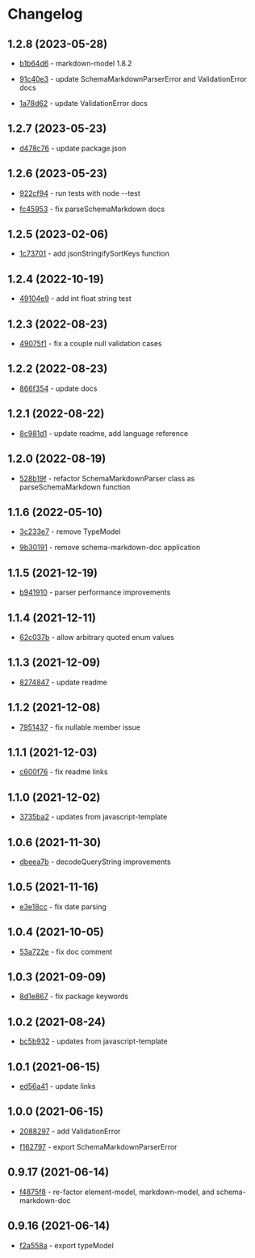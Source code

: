 # Changelog

## 1.2.8 (2023-05-28)

- [b1b64d6](https://github.com/craigahobbs/schema-markdown-js/commit/b1b64d6) - markdown-model 1.8.2

- [91c40e3](https://github.com/craigahobbs/schema-markdown-js/commit/91c40e3) - update SchemaMarkdownParserError and ValidationError docs

- [1a78d62](https://github.com/craigahobbs/schema-markdown-js/commit/1a78d62) - update ValidationError docs

## 1.2.7 (2023-05-23)

- [d478c76](https://github.com/craigahobbs/schema-markdown-js/commit/d478c76) - update package.json

## 1.2.6 (2023-05-23)

- [922cf94](https://github.com/craigahobbs/schema-markdown-js/commit/922cf94) - run tests with node --test

- [fc45953](https://github.com/craigahobbs/schema-markdown-js/commit/fc45953) - fix parseSchemaMarkdown docs

## 1.2.5 (2023-02-06)

- [1c73701](https://github.com/craigahobbs/schema-markdown-js/commit/1c73701) - add jsonStringifySortKeys function

## 1.2.4 (2022-10-19)

- [49104e9](https://github.com/craigahobbs/schema-markdown-js/commit/49104e9) - add int float string test

## 1.2.3 (2022-08-23)

- [49075f1](https://github.com/craigahobbs/schema-markdown-js/commit/49075f1) - fix a couple null validation cases

## 1.2.2 (2022-08-23)

- [866f354](https://github.com/craigahobbs/schema-markdown-js/commit/866f354) - update docs

## 1.2.1 (2022-08-22)

- [8c981d1](https://github.com/craigahobbs/schema-markdown-js/commit/8c981d1) - update readme, add language reference

## 1.2.0 (2022-08-19)

- [528b19f](https://github.com/craigahobbs/schema-markdown-js/commit/528b19f) - refactor SchemaMarkdownParser class as parseSchemaMarkdown function

## 1.1.6 (2022-05-10)

- [3c233e7](https://github.com/craigahobbs/schema-markdown-js/commit/3c233e7) - remove TypeModel

- [9b30191](https://github.com/craigahobbs/schema-markdown-js/commit/9b30191) - remove schema-markdown-doc application

## 1.1.5 (2021-12-19)

- [b941910](https://github.com/craigahobbs/schema-markdown-js/commit/b941910) - parser performance improvements

## 1.1.4 (2021-12-11)

- [62c037b](https://github.com/craigahobbs/schema-markdown-js/commit/62c037b) - allow arbitrary quoted enum values

## 1.1.3 (2021-12-09)

- [8274847](https://github.com/craigahobbs/schema-markdown-js/commit/8274847) - update readme

## 1.1.2 (2021-12-08)

- [7951437](https://github.com/craigahobbs/schema-markdown-js/commit/7951437) - fix nullable member issue

## 1.1.1 (2021-12-03)

- [c600f76](https://github.com/craigahobbs/schema-markdown-js/commit/c600f76) - fix readme links

## 1.1.0 (2021-12-02)

- [3735ba2](https://github.com/craigahobbs/schema-markdown-js/commit/3735ba2) - updates from javascript-template

## 1.0.6 (2021-11-30)

- [dbeea7b](https://github.com/craigahobbs/schema-markdown-js/commit/dbeea7b) - decodeQueryString improvements

## 1.0.5 (2021-11-16)

- [e3e18cc](https://github.com/craigahobbs/schema-markdown-js/commit/e3e18cc) - fix date parsing

## 1.0.4 (2021-10-05)

- [53a722e](https://github.com/craigahobbs/schema-markdown-js/commit/53a722e) - fix doc comment

## 1.0.3 (2021-09-09)

- [8d1e867](https://github.com/craigahobbs/schema-markdown-js/commit/8d1e867) - fix package keywords

## 1.0.2 (2021-08-24)

- [bc5b932](https://github.com/craigahobbs/schema-markdown-js/commit/bc5b932) - updates from javascript-template

## 1.0.1 (2021-06-15)

- [ed56a41](https://github.com/craigahobbs/schema-markdown-js/commit/ed56a41) - update links

## 1.0.0 (2021-06-15)

- [2088297](https://github.com/craigahobbs/schema-markdown-js/commit/2088297) - add ValidationError

- [f162797](https://github.com/craigahobbs/schema-markdown-js/commit/f162797) - export SchemaMarkdownParserError

## 0.9.17 (2021-06-14)

- [f4875f8](https://github.com/craigahobbs/schema-markdown-js/commit/f4875f8) - re-factor element-model, markdown-model, and schema-markdown-doc

## 0.9.16 (2021-06-14)

- [f2a558a](https://github.com/craigahobbs/schema-markdown-js/commit/f2a558a) - export typeModel
